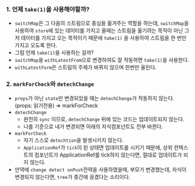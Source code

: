 ### 1. 언제 `take(1)`을 사용해야할까?
- `switchMap`은 그 다음의 스트림으로 중심을 옮겨주는 역할을 하는데, `switchMap`을 사용하여 `store`에 있는 데이터를 가지고 올때는 스트림을 옮기려는 목적이 아닌 그저 데이터를 가지고 오는 목적이기 때문에 `take(1)` 을 사용하여 스트림을 한 번만 가지고 오도록 한다.
- 그럼 언제 `take(1)`을 사용하는 걸까?
- `switchMap`을 `withLatestFrom`으로 변경하여도 잘 작동하면 `take(1)`을 사용한다.
- `withLatestForm`은 스트림의 주체가 바뀌지 않으며 한번만 울린다.

### 2. `markForCheck`와 `detechChange`
- `props`가 아닌 `state`만 변경되었을 때는 `detechChange`가 작동하지 않는다. (props: 읽기전용) ⇒ markForCheck
- `detechChange`
    - 완전히 `sync` 이므로, `detechChange` 뒤에 있는 코드는 업데이트되지 않는다.
    - 나를 기준으로 내가 변경되면 아래의 자식컴포넌트도 전부 바뀐다.
- `markForCheck`
    - 자기 스스로 `detechtion`을 발생시키지 않는다.
    - `ApplicationRef`가 `tick`이 된 상태면 업데이트를 시키기 때문에, 상위 컨텍스트의 컴포넌트가 ApplicationRef를 tick하지 않는다면, 절대로 업데이트가 되지 않는다.
- 만약에 `change detect onPush`전략을 사용하였을때, 부모가 변경했는데, 자식이 변경되지 않는다면, `tree`가 중간에 끊겼다는 소리이다.
